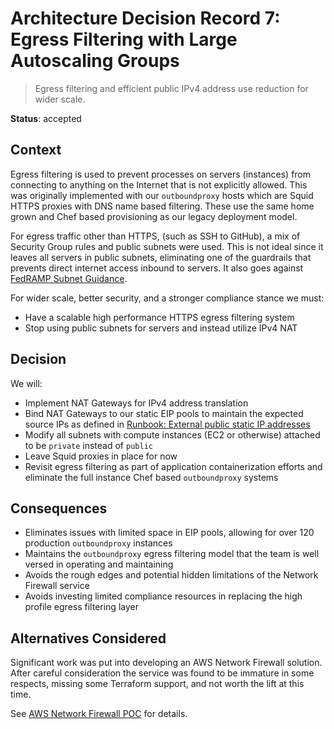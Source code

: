 # Architecture Decision Record 7: Egress Filtering with Large Autoscaling Groups

> Egress filtering and efficient public IPv4 address use reduction for wider scale.

__Status__: accepted

## Context

Egress filtering is used to prevent processes on servers (instances)
from connecting to anything on the Internet that is not explicitly allowed.
This was originally implemented with our `outboundproxy` hosts which are
Squid HTTPS proxies with DNS name based filtering.  These use the same
home grown and Chef based provisioning as our legacy deployment model.

For egress traffic other than HTTPS, (such as SSH to GitHub), a mix of Security
Group rules and  public subnets were used.  This is not ideal since it leaves
all servers in public subnets, eliminating one of the guardrails that prevents
direct internet access inbound to servers.  It also goes against [FedRAMP Subnet Guidance](https://www.fedramp.gov/assets/resources/documents/FedRAMP_subnets_white_paper.pdf).

For wider scale, better security, and a stronger compliance
stance we must:
* Have a scalable high performance HTTPS egress filtering system
* Stop using public subnets for servers and instead utilize IPv4 NAT

## Decision

We will:
* Implement NAT Gateways for IPv4 address translation
* Bind NAT Gateways to our static EIP pools to maintain the expected source IPs
  as defined in [Runbook: External public static IP addresses](https://gitlab.login.gov/lg/identity-devops/-/wikis/Runbook:-External-public-static-IP-addresses#egress-ipv4-addresses)
* Modify all subnets with compute instances (EC2 or otherwise) attached to be
  `private` instead of `public`
* Leave Squid proxies in place for now
* Revisit egress filtering as part of application containerization efforts and
  eliminate the full instance Chef based `outboundproxy` systems

## Consequences

* Eliminates issues with limited space in EIP pools, allowing for over 120
  production `outboundproxy` instances
* Maintains the `outboundproxy` egress filtering model that the team is well
  versed in operating and maintaining
* Avoids the rough edges and potential hidden limitations of the Network Firewall service
* Avoids investing limited compliance resources in replacing the high profile egress filtering
  layer


## Alternatives Considered

Significant work was put into developing an AWS Network Firewall solution.
After careful consideration the service was found to be immature in some
respects, missing some Terraform support, and not worth the lift at this time.

See [AWS Network Firewall POC](https://docs.google.com/document/d/1IhCtkMEjYxZC2TQmMF620jTpUF3cZ4oXKgamesVKZ0Y/edit#heading=h.lgconc6ikjp3)
for details.
